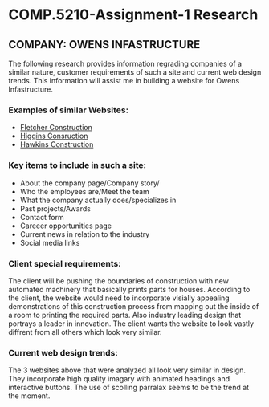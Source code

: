 # COMP.5210-Assignment-1 Research
## COMPANY: OWENS INFASTRUCTURE
The following research provides information regrading companies of a similar nature, customer requirements of such a site and current web design trends. This information will assist me in building a website for Owens Infastructure.

### Examples of similar Websites:

+ [Fletcher Construction](http://www.fletcherconstruction.co.nz)
+ [Higgins Consruction](https://www.higgins.co.nz/)
+ [Hawkins Construction](https://hawkins.co.nz/)

### Key items to include in such a site:

+ About the company page/Company story/
+ Who the employees are/Meet the team
+ What the company actually does/specializes in
+ Past projects/Awards
+ Contact form
+ Careeer opportunities page
+ Current news in relation to the industry
+ Social media links

### Client special requirements:

The client will be pushing the boundaries of construction with new automated machinery that basically prints parts for houses.
According to the client, the website would need to incorporate visially appealing demonstrations of this construction process from mapping out the inside of a room to printing the required parts. Also industry leading design that portrays a leader in innovation. The client wants the website to look vastly diffrent from all others which look very similar.

### Current web design trends:

The 3 websites above that were analyzed all look very similar in design. They incorporate high quality imagary with animated headings and interactive buttons. The use of scolling parralax seems to be the trend at the moment. 





